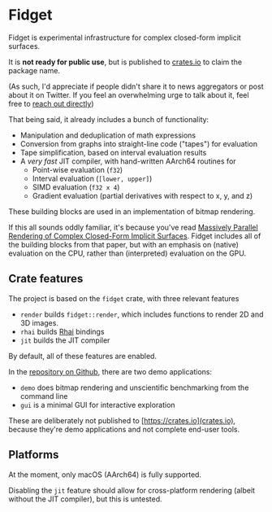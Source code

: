 # Fidget
Fidget is experimental infrastructure for complex closed-form implicit surfaces.

It is **not ready for public use**, but is published to
[crates.io](https://crates.io) to claim the package name.

(As such, I'd appreciate if people didn't share it to news aggregators or post
about it on Twitter.  If you feel an overwhelming urge to talk about it, feel
free to [reach out directly](https://mattkeeter.com/about))

That being said, it already includes a bunch of functionality:

- Manipulation and deduplication of math expressions
- Conversion from graphs into straight-line code ("tapes") for evaluation
- Tape simplification, based on interval evaluation results
- A _very fast_ JIT compiler, with hand-written AArch64 routines for
    - Point-wise evaluation (`f32`)
    - Interval evaluation (`[lower, upper]`)
    - SIMD evaluation (`f32 x 4`)
    - Gradient evaluation (partial derivatives with respect to x, y, and z)

These building blocks are used in an implementation of bitmap rendering.

If this all sounds oddly familiar, it's because you've read
[Massively Parallel Rendering of Complex Closed-Form Implicit Surfaces](https://www.mattkeeter.com/research/mpr/).
Fidget includes all of the building blocks from that paper, but with an emphasis
on (native) evaluation on the CPU, rather than (interpreted) evaluation on the
GPU.

## Crate features
The project is based on the `fidget` crate, with three relevant features

- `render` builds `fidget::render`, which includes functions to render 2D and
  3D images.
- `rhai` builds [Rhai](https://rhai.rs/) bindings
- `jit` builds the JIT compiler

By default, all of these features are enabled.

In the [repository on Github](https://github.com/mkeeter/fidget), there are
two demo applications:

- `demo` does bitmap rendering and unscientific benchmarking from the command
  line
- `gui` is a minimal GUI for interactive exploration

These are deliberately not published to [https://crates.io](crates.io), because
they're demo applications and not complete end-user tools.

## Platforms
At the moment, only macOS (AArch64) is fully supported.

Disabling the `jit` feature should allow for cross-platform rendering
(albeit without the JIT compiler), but this is untested.
